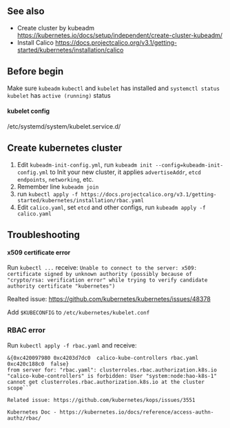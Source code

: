 ## See also
- Create cluster by kubeadm
https://kubernetes.io/docs/setup/independent/create-cluster-kubeadm/
- Install Calico
https://docs.projectcalico.org/v3.1/getting-started/kubernetes/installation/calico

## Before begin
Make sure `kubeadm` `kubectl` and `kubelet` has installed and `systemctl status kubelet` has `active (running)` status

#### kubelet config
/etc/systemd/system/kubelet.service.d/

## Create kubernetes cluster
1. Edit `kubeadm-init-config.yml`, run `kubeadm init --config=kubeadm-init-config.yml` to Init your new cluster, it applies `advertiseAddr`, `etcd endpoints`, `networking`, etc.
2. Remember line `kubeadm join`
3. run `kubectl apply -f https://docs.projectcalico.org/v3.1/getting-started/kubernetes/installation/rbac.yaml`
4. Edit `calico.yaml`, set `etcd` and other configs, run `kubeadm apply -f calico.yaml`

## Troubleshooting
#### x509 certificate error
Run `kubectl ...` receive:
```Unable to connect to the server: x509: certificate signed by unknown authority (possibly because of "crypto/rsa: verification error" while trying to verify candidate authority certificate "kubernetes")```

Realted issue: https://github.com/kubernetes/kubernetes/issues/48378

Add `$KUBECONFIG` to `/etc/kubernetes/kubelet.conf`

### RBAC error
Run `kubectl apply -f rbac.yaml` and receive:
```Error from server (Forbidden): error when retrieving current configuration of:
&{0xc420097980 0xc4203d7dc0  calico-kube-controllers rbac.yaml 0xc420c188c0  false}
from server for: "rbac.yaml": clusterroles.rbac.authorization.k8s.io "calico-kube-controllers" is forbidden: User "system:node:hao-k8s-1" cannot get clusterroles.rbac.authorization.k8s.io at the cluster scope```

Related issue: https://github.com/kubernetes/kops/issues/3551

Kubernetes Doc - https://kubernetes.io/docs/reference/access-authn-authz/rbac/


